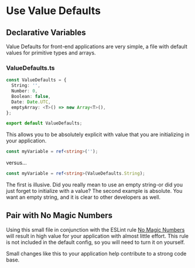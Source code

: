 # Use Value Defaults

## Declarative Variables

Value Defaults for front-end applications are very simple, a file with default values for primitive types and arrays.

### ValueDefaults.ts

```typescript
const ValueDefaults = {
  String: '',
  Number: 0,
  Boolean: false,
  Date: Date.UTC,
  emptyArray: <T>() => new Array<T>(),
};

export default ValueDefaults;
```

This allows you to be absolutely explicit with value that you are initializing in your application.

```typescript
const myVariable = ref<string>('');
```

versus...

```typescript
const myVariable = ref<string>(ValueDefaults.String);
```

The first is illusive. Did you really mean to use an empty string-or did you just forget to initialize with a value? The second example is absolute. You want an empty string, and it is clear to other developers as well.

## Pair with No Magic Numbers

Using this small file in conjunction with the ESLint rule [No Magic Numbers](https://typescript-eslint.io/rules/no-magic-numbers/) will result in high value for your application with almost little effort. This rule is not included in the default config, so you will need to turn it on yourself.

Small changes like this to your application help contribute to a strong code base.